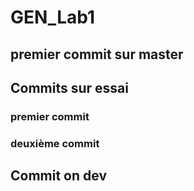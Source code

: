 # GEN_Lab1

## premier commit sur master

## Commits sur essai

### premier commit

### deuxième commit

## Commit on dev
